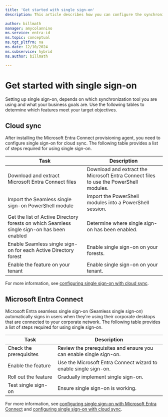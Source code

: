 ```yaml
---
title: 'Get started with single sign-on'
description: This article describes how you can configure the synchronization tools to use single sign-on.

author: billmath
manager: amycolannino
ms.service: entra-id
ms.topic: conceptual
ms.tgt_pltfrm: na
ms.date: 12/10/2024
ms.subservice: hybrid
ms.author: billmath

---
```


# Get started with single sign-on

Setting up single sign-on, depends on which synchronization tool you are using and what your business goals are.  Use the following tables to determine which features meet your target objectives.

## Cloud sync

After installing the Microsoft Entra Connect provisioning agent, you need to configure single sign-on for cloud sync.  The following table provides a list of steps required for using single sign-on.
  
|Task|Description|
|-----|-----|
|Download and extract Microsoft Entra Connect files|Download and extract the Microsoft Entra Connect files to use the PowerShell modules.|
|Import the Seamless single sign-on PowerShell module|Import the PowerShell modules into a PowerShell session.|
|Get the list of Active Directory forests on which Seamless single sign-on has been enabled|Determine where single sign-on has been enabled.|
|Enable Seamless single sign-on for each Active Directory forest|Enable single sign-on on your forests.|
|Enable the feature on your tenant|Enable single sign-on on your tenant.|

For more information, see [configuring single sign-on with cloud sync](cloud-sync/how-to-sso.md).

<a name='azure-ad-connect'></a>

## Microsoft Entra Connect
Microsoft Entra seamless single sign-on (Seamless single sign-on) automatically signs in users when they're using their corporate desktops that are connected to your corporate network.  The following table provides a list of steps required for using single sign-on.

|Task|Description|
|-----|-----|
|Check the prerequisites|Review the prerequisites and ensure you can enable single sign-on.|
|Enable the feature|Use the Microsoft Entra Connect wizard to enable single sign-on.|
|Roll out the feature|Gradually implement single sign-on.|
|Test single sign-on|Ensure single sign-on is working.|

For more information, see [configuring single sign-on with Microsoft Entra Connect](connect/how-to-connect-sso-quick-start.md) and [configuring single sign-on with cloud sync](cloud-sync/how-to-sso.md).

